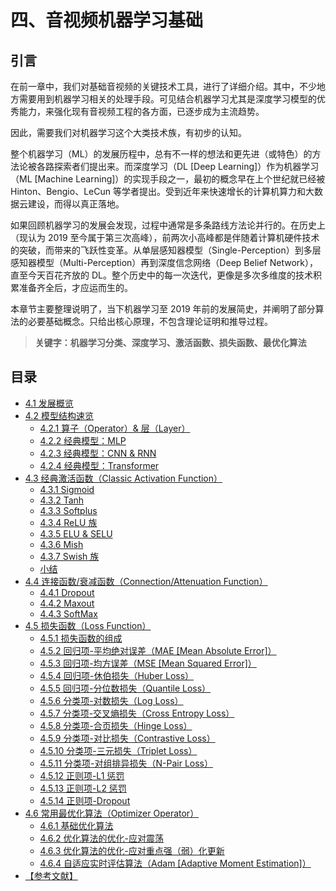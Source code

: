 
# 四、音视频机器学习基础

## **引言**
在前一章中，我们对基础音视频的关键技术工具，进行了详细介绍。其中，不少地方需要用到机器学习相关的处理手段。可见结合机器学习尤其是深度学习模型的优秀能力，来强化现有音视频工程的各方面，已逐步成为主流趋势。

因此，需要我们对机器学习这个大类技术族，有初步的认知。

整个机器学习（ML）的发展历程中，总有不一样的想法和更先进（或特色）的方法论被各路探索者们提出来。而深度学习（DL [Deep Learning]）作为机器学习（ML [Machine Learning]）的实现手段之一，最初的概念早在上个世纪就已经被 Hinton、Bengio、LeCun 等学者提出。受到近年来快速增长的计算机算力和大数据云建设，而得以真正落地。

如果回顾机器学习的发展会发现，过程中通常是多条路线方法论并行的。在历史上（现认为 2019 至今属于第三次高峰），前两次小高峰都是伴随着计算机硬件技术的突破，而带来的飞跃性变革。从单层感知器模型（Single-Perception）到多层感知器模型（Multi-Perception）再到深度信念网络（Deep Belief Network），直至今天百花齐放的 DL。整个历史中的每一次迭代，更像是多次多维度的技术积累准备齐全后，才应运而生的。

本章节主要整理说明了，当下机器学习至 2019 年前的发展简史，并阐明了部分算法的必要基础概念。只给出核心原理，不包含理论证明和推导过程。

>**关键字：机器学习分类、深度学习、激活函数、损失函数、最优化算法**

## **目录**
* [4.1 发展概览](Docs_4_1.md)
* [4.2 模型结构速览](Docs_4_2.md)
	* [4.2.1 算子（Operator）& 层（Layer）](Docs_4_2_1.md)
	* [4.2.2 经典模型：MLP](Docs_4_2_2.md)
	* [4.2.3 经典模型：CNN & RNN](Docs_4_2_3.md)
	* [4.2.4 经典模型：Transformer](Docs_4_2_4.md)
* [4.3 经典激活函数（Classic Activation Function）](Docs_4_3.md)
	* [4.3.1 Sigmoid](Docs_4_3_1.md)
	* [4.3.2 Tanh](Docs_4_3_2.md)
	* [4.3.3 Softplus](Docs_4_3_3.md)
	* [4.3.4 ReLU 族 ](Docs_4_3_4.md)
	* [4.3.5 ELU & SELU](Docs_4_3_5.md)
	* [4.3.6 Mish](Docs_4_3_6.md)
	* [4.3.7 Swish 族 ](Docs_4_3_7.md)
	* [小结](Docs_4_3_8.md)
* [4.4 连接函数/衰减函数（Connection/Attenuation Function）](Docs_4_4.md)
	* [4.4.1 Dropout](Docs_4_4_1.md)
	* [4.4.2 Maxout](Docs_4_4_2.md)
	* [4.4.3 SoftMax](Docs_4_4_3.md)
* [4.5 损失函数（Loss Function）](Docs_4_5.md)
	* [4.5.1 损失函数的组成](Docs_4_5_1.md)
	* [4.5.2 回归项-平均绝对误差（MAE [Mean Absolute Error]）](Docs_4_5_2.md)
	* [4.5.3 回归项-均方误差（MSE [Mean Squared Error]）](Docs_4_5_3.md)
	* [4.5.4 回归项-休伯损失（Huber Loss）](Docs_4_5_4.md)
	* [4.5.5 回归项-分位数损失（Quantile Loss）](Docs_4_5_5.md)
	* [4.5.6 分类项-对数损失（Log Loss）](Docs_4_5_6.md)
	* [4.5.7 分类项-交叉熵损失（Cross Entropy Loss）](Docs_4_5_7.md)
	* [4.5.8 分类项-合页损失（Hinge Loss）](Docs_4_5_8.md)
	* [4.5.9 分类项-对比损失（Contrastive Loss）](Docs_4_5_9.md)
	* [4.5.10 分类项-三元损失（Triplet Loss）](Docs_4_5_10.md)
	* [4.5.11 分类项-对组排异损失（N-Pair Loss）](Docs_4_5_11.md)
	* [4.5.12 正则项-L1 惩罚](Docs_4_5_12.md)
	* [4.5.13 正则项-L2 惩罚](Docs_4_5_13.md)
	* [4.5.14 正则项-Dropout](Docs_4_5_14.md)
* [4.6 常用最优化算法（Optimizer Operator）](Docs_4_6.md)
	* [4.6.1 基础优化算法](Docs_4_6_1.md)
	* [4.6.2 优化算法的优化-应对震荡](Docs_4_6_2.md)
	* [4.6.3 优化算法的优化-应对重点强（弱）化更新](Docs_4_6_3.md)
	* [4.6.4 自适应实时评估算法（Adam [Adaptive Moment Estimation]）](Docs_4_6_4.md)
* [【参考文献】](References_4.md)
